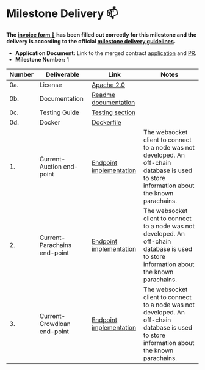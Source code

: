 # Milestone Delivery :mailbox:

**The [invoice form :pencil:](https://docs.google.com/forms/d/e/1FAIpQLSfmNYaoCgrxyhzgoKQ0ynQvnNRoTmgApz9NrMp-hd8mhIiO0A/viewform) has been filled out correctly for this milestone and the delivery is according to the official [milestone delivery guidelines](https://github.com/w3f/Grants-Program/blob/master/docs/milestone-deliverables-guidelines.md).**

- **Application Document:** Link to the merged contract [application](https://github.com/w3f/Grants-Program/tree/master/applications/polk-auction.md) and [PR](https://github.com/w3f/Grants-Program/pull/452).
- **Milestone Number:** 1

| Number | Deliverable                  | Link                                                                                                                                         | Notes                                                                                                                                       |
| ------ | ---------------------------- | -------------------------------------------------------------------------------------------------------------------------------------------- | ------------------------------------------------------------------------------------------------------------------------------------------- |
| 0a.    | License                      | [Apache 2.0](https://github.com/CrommVardek/polk-auction-core/blob/develop/LICENSE)                                                          |
| 0b.    | Documentation                | [Readme documentation](https://github.com/CrommVardek/polk-auction-core/blob/develop/README.md)                                              |
| 0c.    | Testing Guide                | [Testing section](https://github.com/CrommVardek/polk-auction-core/blob/develop/README.md#Tests)                                             |
| 0d.    | Docker                       | [Dockerfile](https://github.com/CrommVardek/polk-auction-core/blob/develop/Dockerfile)                                                       |
| 1.     | Current-Auction end-point    | [Endpoint implementation](https://github.com/CrommVardek/polk-auction-core/blob/develop/src/main/polkauction/core/route/AuctionRouting.kt)   | The websocket client to connect to a node was not developed. An off-chain database is used to store information about the known parachains. |
| 2.     | Current-Parachains end-point | [Endpoint implementation](https://github.com/CrommVardek/polk-auction-core/blob/develop/src/main/polkauction/core/route/ParachainRouting.kt) | The websocket client to connect to a node was not developed. An off-chain database is used to store information about the known parachains. |
| 3.     | Current-Crowdloan end-point  | [Endpoint implementation](https://github.com/CrommVardek/polk-auction-core/blob/develop/src/main/polkauction/core/route/CrowdloanRouting.kt) | The websocket client to connect to a node was not developed. An off-chain database is used to store information about the known parachains. |
